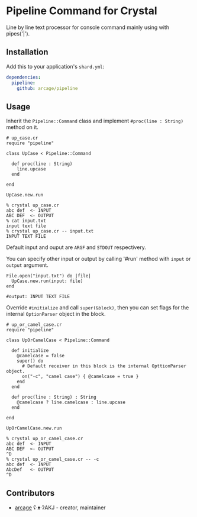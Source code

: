 # Pipeline Command for Crystal

Line by line text processor for console command mainly using with pipes('|').

## Installation

Add this to your application's `shard.yml`:

```yaml
dependencies:
  pipeline:
    github: arcage/pipeline
```

## Usage

Inherit the `Pipeline::Command` class and implement `#proc(line : String)` method on it.

```crystal
# up_case.cr
require "pipeline"

class UpCase < Pipeline::Command

  def proc(line : String)
    line.upcase
  end

end

UpCase.new.run
```

```shell
% crystal up_case.cr
abc def  <- INPUT
ABC DEF  <- OUTPUT
% cat input.txt
input text file
% crystal up_case.cr -- input.txt
INPUT TEXT FILE
```

Default input and ouput are `ARGF` and `STDOUT` respectivery.

You can specify other input or output by calling '#run' method with `input` or `output` argument.

```crystal
File.open("input.txt") do |file|
  UpCase.new.run(input: file)
end

#output: INPUT TEXT FILE
```

Override `#initialize` and call `super(&block)`, then you can set flags for the internal `OptionParser` object in the block.

```crystal
# up_or_camel_case.cr
require "pipeline"

class UpOrCamelCase < Pipeline::Command

  def initialize
    @camelcase = false
    super() do
      # Default receiver in this block is the internal OpttionParser object.
      on("-c", "camel case") { @camelcase = true }
    end
  end

  def proc(line : String) : String
    @camelcase ? line.camelcase : line.upcase
  end

end

UpOrCamelCase.new.run
```

```shell
% crystal up_or_camel_case.cr
abc def  <- INPUT
ABC DEF  <- OUTPUT
^D
% crystal up_or_camel_case.cr -- -c
abc def  <- INPUT
AbcDef   <- OUTPUT
^D
```


## Contributors

- [arcage](https://github.com/arcage) ʕ·ᴥ·ʔAKJ - creator, maintainer
